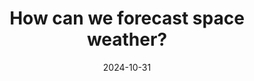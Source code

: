 ---
title: "How can we forecast space weather?"
collection: talks
type: "Talk"
permalink: /talks/2024/kpidx
venue: ""
date: 2024-10-31
location: ""
---